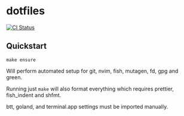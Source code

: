 # dotfiles

[![CI Status](https://github.com/nhooyr/dotfiles/workflows/ci/badge.svg)](https://github.com/nhooyr/dotfiles/actions)

## Quickstart

```fish
make ensure
```

Will perform automated setup for git, nvim, fish, mutagen, fd, gpg and green.

Running just `make` will also format everything which requires prettier, fish_indent and shfmt.

btt, goland, and terminal.app settings must be imported manually.

